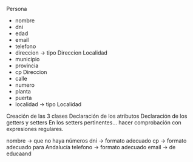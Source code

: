 Persona
- nombre
- dni
- edad
- email
- telefono
- direccion	-> tipo Direccion
Localidad
- municipio
- provincia
- cp
Direccion
- calle
- numero
- planta
- puerta
- localidad	-> tipo Localidad

Creación de las 3 clases
Declaración de los atributos
Declaración de los getters y setters
En los setters pertinentes... hacer comprobación con 
expresiones regulares.

nombre -> que no haya números
dni -> formato adecuado
cp -> formato adecuado para Andalucía
telefono -> formato adecuado
email -> de educaand